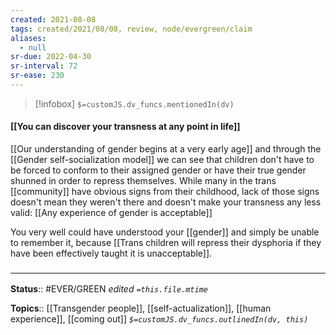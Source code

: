 ```yaml
---
created: 2021-08-08
tags: created/2021/08/08, review, node/evergreen/claim
aliases:
  - null
sr-due: 2022-04-30
sr-interval: 72
sr-ease: 230
---
```

> [!infobox]
`$=customJS.dv_funcs.mentionedIn(dv)`

#### [[You can discover your transness at any point in life]] 

[[Our understanding of gender begins at a very early age]] and through the [[Gender self-socialization model]] we can see that children don't have to be forced to conform to their assigned gender or have their true gender shunned in order to repress themselves. While many in the trans [[community]] have obvious signs from their childhood,
lack of those signs doesn't mean they weren't there and doesn't make your transness any less valid:
[[Any experience of gender is acceptable]]

You very well could have understood your [[gender]] and simply be unable to remember it,
because [[Trans children will repress their dysphoria if they have been effectively taught it is unacceptable]].

### <hr class="footnote"/>

**Status**:: #EVER/GREEN 
*edited `=this.file.mtime`*

**Topics**:: [[Transgender people]], [[self-actualization]], [[human experience]], [[coming out]]
*`$=customJS.dv_funcs.outlinedIn(dv, this)`*

